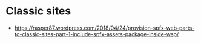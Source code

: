 # Classic sites

- https://rasper87.wordpress.com/2018/04/24/provision-spfx-web-parts-to-classic-sites-part-1-include-spfx-assets-package-inside-wsp/

